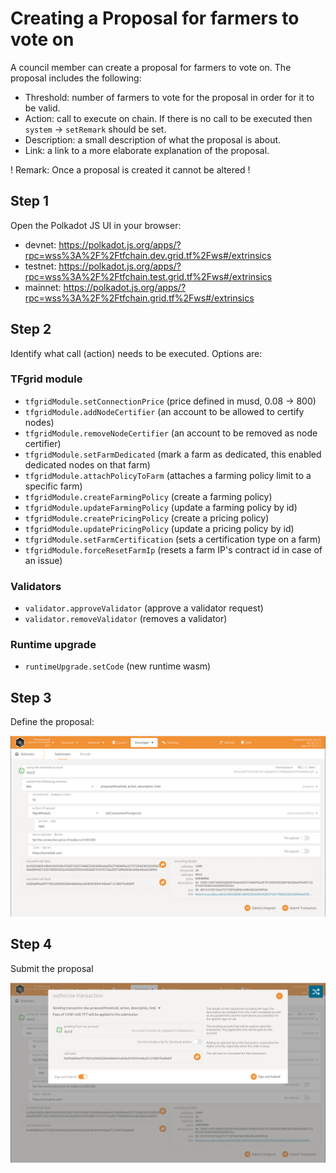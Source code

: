 # Creating a Proposal for farmers to vote on

A council member can create a proposal for farmers to vote on. The proposal includes the following:

- Threshold: number of farmers to vote for the proposal in order for it to be valid.
- Action: call to execute on chain. If there is no call to be executed then `system` -> `setRemark` should be set.
- Description: a small description of what the proposal is about.
- Link: a link to a more elaborate explanation of the proposal.

! Remark: Once a proposal is created it cannot be altered !

## Step 1

Open the Polkadot JS UI in your browser:

- devnet: https://polkadot.js.org/apps/?rpc=wss%3A%2F%2Ftfchain.dev.grid.tf%2Fws#/extrinsics
- testnet: https://polkadot.js.org/apps/?rpc=wss%3A%2F%2Ftfchain.test.grid.tf%2Fws#/extrinsics
- mainnet: https://polkadot.js.org/apps/?rpc=wss%3A%2F%2Ftfchain.grid.tf%2Fws#/extrinsics

## Step 2

Identify what call (action) needs to be executed. Options are:

### TFgrid module

- `tfgridModule.setConnectionPrice` (price defined in musd, 0.08 -> 800)
- `tfgridModule.addNodeCertifier` (an account to be allowed to certify nodes)
- `tfgridModule.removeNodeCertifier` (an account to be removed as node certifier)
- `tfgridModule.setFarmDedicated` (mark a farm as dedicated, this enabled dedicated nodes on that farm)
- `tfgridModule.attachPolicyToFarm` (attaches a farming policy limit to a specific farm)
- `tfgridModule.createFarmingPolicy` (create a farming policy)
- `tfgridModule.updateFarmingPolicy` (update a farming policy by id)
- `tfgridModule.createPricingPolicy` (create a pricing policy)
- `tfgridModule.updatePricingPolicy` (update a pricing policy by id)
- `tfgridModule.setFarmCertification` (sets a certification type on a farm)
- `tfgridModule.forceResetFarmIp` (resets a farm IP's contract id in case of an issue)

### Validators

- `validator.approveValidator` (approve a validator request)
- `validator.removeValidator` (removes a validator)

### Runtime upgrade

- `runtimeUpgrade.setCode` (new runtime wasm)

## Step 3

Define the proposal:

![create](./img/create.png)

## Step 4

Submit the proposal

![submit](./img/submit.png)